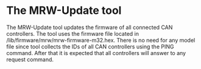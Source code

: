 # The MRW-Update tool
The MRW-Update tool updates the firmware of all connected CAN controllers.
The tool uses the firmware file located in
/lib/firmware/mrw/mrw-firmware-m32.hex. There is no need for any model file
since tool collects the IDs of all CAN controllers using the PING command.
After that it is expected that all controllers will answer to any request
command.

